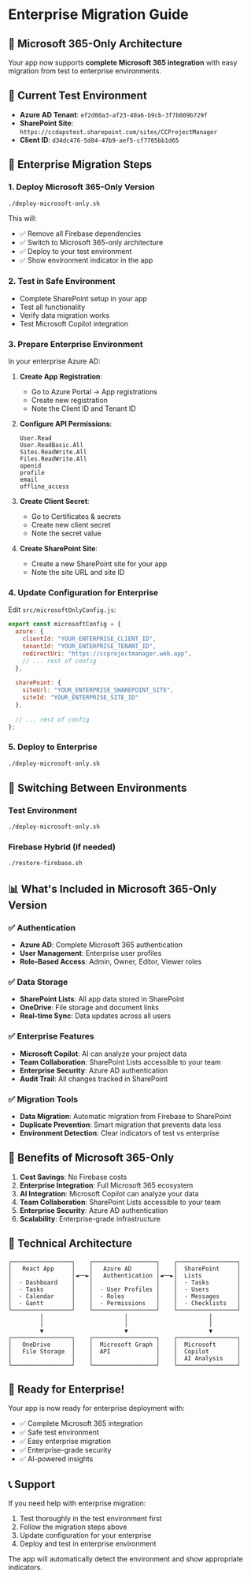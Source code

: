 # Enterprise Migration Guide

## 🎯 Microsoft 365-Only Architecture

Your app now supports **complete Microsoft 365 integration** with easy migration from test to enterprise environments.

## 🧪 Current Test Environment

- **Azure AD Tenant**: `ef2d00a3-af23-40a6-b9cb-3f7b009b729f`
- **SharePoint Site**: `https://ccdapstest.sharepoint.com/sites/CCProjectManager`
- **Client ID**: `d34dc476-5d84-47b9-aef5-cf7705bb1d65`

## 🏢 Enterprise Migration Steps

### 1. Deploy Microsoft 365-Only Version

```bash
./deploy-microsoft-only.sh
```

This will:
- ✅ Remove all Firebase dependencies
- ✅ Switch to Microsoft 365-only architecture
- ✅ Deploy to your test environment
- ✅ Show environment indicator in the app

### 2. Test in Safe Environment

- Complete SharePoint setup in your app
- Test all functionality
- Verify data migration works
- Test Microsoft Copilot integration

### 3. Prepare Enterprise Environment

In your enterprise Azure AD:

1. **Create App Registration**:
   - Go to Azure Portal → App registrations
   - Create new registration
   - Note the Client ID and Tenant ID

2. **Configure API Permissions**:
   ```
   User.Read
   User.ReadBasic.All
   Sites.ReadWrite.All
   Files.ReadWrite.All
   openid
   profile
   email
   offline_access
   ```

3. **Create Client Secret**:
   - Go to Certificates & secrets
   - Create new client secret
   - Note the secret value

4. **Create SharePoint Site**:
   - Create a new SharePoint site for your app
   - Note the site URL and site ID

### 4. Update Configuration for Enterprise

Edit `src/microsoftOnlyConfig.js`:

```javascript
export const microsoftConfig = {
  azure: {
    clientId: "YOUR_ENTERPRISE_CLIENT_ID",
    tenantId: "YOUR_ENTERPRISE_TENANT_ID",
    redirectUri: "https://ccprojectmanager.web.app",
    // ... rest of config
  },
  
  sharePoint: {
    siteUrl: "YOUR_ENTERPRISE_SHAREPOINT_SITE",
    siteId: "YOUR_ENTERPRISE_SITE_ID"
  },
  
  // ... rest of config
};
```

### 5. Deploy to Enterprise

```bash
./deploy-microsoft-only.sh
```

## 🔄 Switching Between Environments

### Test Environment
```bash
./deploy-microsoft-only.sh
```

### Firebase Hybrid (if needed)
```bash
./restore-firebase.sh
```

## 📊 What's Included in Microsoft 365-Only Version

### ✅ Authentication
- **Azure AD**: Complete Microsoft 365 authentication
- **User Management**: Enterprise user profiles
- **Role-Based Access**: Admin, Owner, Editor, Viewer roles

### ✅ Data Storage
- **SharePoint Lists**: All app data stored in SharePoint
- **OneDrive**: File storage and document links
- **Real-time Sync**: Data updates across all users

### ✅ Enterprise Features
- **Microsoft Copilot**: AI can analyze your project data
- **Team Collaboration**: SharePoint Lists accessible to your team
- **Enterprise Security**: Azure AD authentication
- **Audit Trail**: All changes tracked in SharePoint

### ✅ Migration Tools
- **Data Migration**: Automatic migration from Firebase to SharePoint
- **Duplicate Prevention**: Smart migration that prevents data loss
- **Environment Detection**: Clear indicators of test vs enterprise

## 🚀 Benefits of Microsoft 365-Only

1. **Cost Savings**: No Firebase costs
2. **Enterprise Integration**: Full Microsoft 365 ecosystem
3. **AI Integration**: Microsoft Copilot can analyze your data
4. **Team Collaboration**: SharePoint Lists accessible to your team
5. **Enterprise Security**: Azure AD authentication
6. **Scalability**: Enterprise-grade infrastructure

## 🔧 Technical Architecture

```
┌─────────────────┐    ┌──────────────────┐    ┌─────────────────┐
│   React App     │    │   Azure AD       │    │  SharePoint     │
│                 │◄──►│   Authentication │◄──►│  Lists          │
│  - Dashboard    │    │                  │    │  - Tasks        │
│  - Tasks        │    │  - User Profiles │    │  - Users        │
│  - Calendar     │    │  - Roles         │    │  - Messages     │
│  - Gantt        │    │  - Permissions   │    │  - Checklists   │
└─────────────────┘    └──────────────────┘    └─────────────────┘
         │                       │                       │
         │                       │                       │
         ▼                       ▼                       ▼
┌─────────────────┐    ┌──────────────────┐    ┌─────────────────┐
│   OneDrive      │    │  Microsoft Graph │    │  Microsoft      │
│   File Storage  │    │  API             │    │  Copilot        │
│                 │    │                  │    │  AI Analysis    │
└─────────────────┘    └──────────────────┘    └─────────────────┘
```

## 🎉 Ready for Enterprise!

Your app is now ready for enterprise deployment with:
- ✅ Complete Microsoft 365 integration
- ✅ Safe test environment
- ✅ Easy enterprise migration
- ✅ Enterprise-grade security
- ✅ AI-powered insights

## 📞 Support

If you need help with enterprise migration:
1. Test thoroughly in the test environment first
2. Follow the migration steps above
3. Update configuration for your enterprise
4. Deploy and test in enterprise environment

The app will automatically detect the environment and show appropriate indicators.
